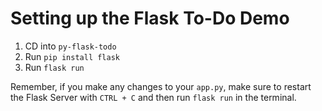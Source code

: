 # Setting up the Flask To-Do Demo

1. CD into `py-flask-todo`
2. Run `pip install flask`
3. Run `flask run`

Remember, if you make any changes to your `app.py`, make sure to restart the Flask Server with `CTRL + C` and then run `flask run` in the terminal.
